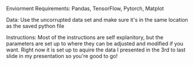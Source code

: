 Enviorment Requirements: Pandas, TensorFlow, Pytorch, Matplot

Data: Use the uncorrupted data set and make sure it's in the same location as the saved python file

Instructions: Most of the instructions are self explanitory, but the parameters are set up to where they can be adjusted and modified if you want. Right now it is set up to aquire the data I presented in the 3rd to last slide in my presentation so you're good to go!

